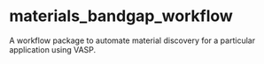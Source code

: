 # materials_bandgap_workflow

A workflow package to automate material discovery for a particular application using VASP.
